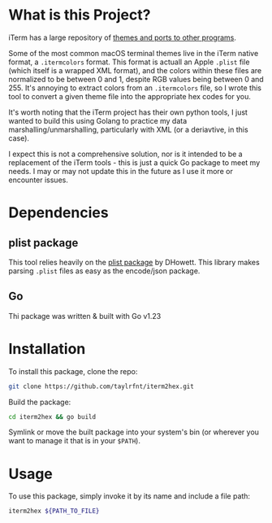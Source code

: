 # What is this Project?

iTerm has a large repository of [themes and ports to other programs](https://github.com/mbadolato/iTerm2-Color-Schemes).

Some of the most common macOS terminal themes live in the iTerm native format, a `.itermcolors` format.
This format is actuall an Apple `.plist` file (which itself is a wrapped XML format), and the colors within these files
are normalized to be between 0 and 1, despite RGB values being between 0 and 255. It's annoying to extract colors from
an `.itermcolors` file, so I wrote this tool to convert a given theme file into the appropriate hex codes for you.

It's worth noting that the iTerm project has their own python tools, I just wanted to build this using Golang to practice my
data marshalling/unmarshalling, particularly with XML (or a deriavtive, in this case).

I expect this is not a comprehensive solution, nor is it intended to be a replacement of the iTerm tools - this is just a quick
Go package to meet my needs. I may or may not update this in the future as I use it more or encounter issues.

# Dependencies

## plist package

This tool relies heavily on the [plist package](https://github.com/DHowett/go-plist) by DHowett. This library makes parsing `.plist` files as
easy as the encode/json package.

## Go

Thi package was written & built with Go v1.23

# Installation

To install this package, clone the repo:

```bash
git clone https://github.com/taylrfnt/iterm2hex.git

```

Build the package:

```bash
cd iterm2hex && go build
```

Symlink or move the built package into your system's bin (or wherever you want to manage it that is in your `$PATH`).

# Usage

To use this package, simply invoke it by its name and include a file path:

```bash
iterm2hex ${PATH_TO_FILE}
```
